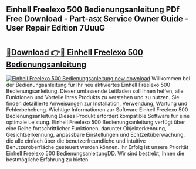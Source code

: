 ## Einhell Freelexo 500 Bedienungsanleitung PDf Free Download - Part-asx Service Owner Guide - User Repair Edition 7UuuG

# <h2><a href="http://df1w2w.blite.top/?on=Einhell+Freelexo+500+Bedienungsanleitung">🔗Download 👉🔴 Einhell Freelexo 500 Bedienungsanleitung</a></h2>

[![Einhell Freelexo 500 Bedienungsanleitung new download](https://i.imgur.com/lujVjoI.png)](http://df1w2w.blite.top/?on=Einhell+Freelexo+500+Bedienungsanleitung)
Willkommen bei der Bedienungsanleitung für Ihr neu aktiviertes Einhell Freelexo 500 Bedienungsanleitung. Dieser umfassende Leitfaden soll Ihnen helfen, alle Funktionen und Vorteile Ihres Produkts zu verstehen und zu nutzen. Sie finden detaillierte Anweisungen zur Installation, Verwendung, Wartung und Fehlerbehebung. Wichtige Informationen zur Software Einhell Freelexo 500 Bedienungsanleitung Dieses Produkt erfordert kompatible Software für eine optimale Leistung. Einhell Freelexo 500 Bedienungsanleitung verfügt über eine Reihe fortschrittlicher Funktionen, darunter Objekterkennung, Gesichtserkennung, anpassbare Einstellungen und Echtzeitüberwachung, die alle einfach über die benutzerfreundliche und intuitive Benutzeroberfläche gesteuert werden können. Ihr Erfolg ist unsere Priorität Einhell Freelexo 500 BedienungsanleitungDD. Wir sind bestrebt, Ihnen die bestmögliche Erfahrung zu bieten.
